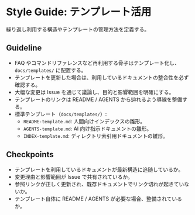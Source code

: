 # Style Guide: テンプレート活用

繰り返し利用する構造やテンプレートの管理方法を定義する。

## Guideline
- FAQ やコマンドリファレンスなど再利用する骨子はテンプレート化し、`docs/templates/` に配置する。
- テンプレートを更新した場合は、利用しているドキュメントの整合性を必ず確認する。
- 大幅な変更は Issue を通じて議論し、目的と影響範囲を明確にする。
- テンプレートのリンクは README / AGENTS から辿れるよう導線を整備する。
- 標準テンプレート（`docs/templates/`）:
  - `README-template.md`: 人間向けインデックスの雛形。
  - `AGENTS-template.md`: AI 向け指示ドキュメントの雛形。
  - `INDEX-template.md`: ディレクトリ索引用ドキュメントの雛形。

## Checkpoints
- テンプレートを利用しているドキュメントが最新構造に追随しているか。
- 変更理由と影響範囲が Issue で共有されているか。
- 参照リンクが正しく更新され、既存ドキュメントでリンク切れが起きていないか。
- テンプレート自体に README / AGENTS が必要な場合、整備されているか。
